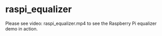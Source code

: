 # raspi_equalizer

Please see video:
raspi_equalizer.mp4
to see the Raspberry Pi equalizer demo in action.
